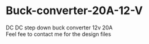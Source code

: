 # Buck-converter-20A-12-V
DC DC step down buck converter 12v 20A  
Feel fee to contact me for the design files
